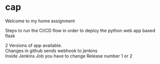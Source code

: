 # cap

Welcome to my home assignment

Steps to run the CI/CD flow in order to deploy the python web app based flask

2 Versions of app available.<br>
Changes in github sends webhook to jenkins<br>
Inside Jenkins Job you have to change Release number 1 or 2<br> 
